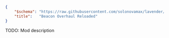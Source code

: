 ```json
{
    "$schema": "https://raw.githubusercontent.com/solonovamax/lavender/1.20.3/lavender-category.json",
    "title":   "Beacon Overhaul Reloaded"
}
```

TODO: Mod description
